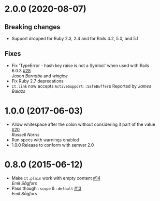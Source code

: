 # 2.0.0 (2020-08-07)

## Breaking changes

* Support dropped for Ruby 2.3, 2.4 and for Rails 4.2, 5.0, and 5.1

## Fixes

* Fix 'TypeError - hash key raise is not a Symbol' when used with Rails 6.0.3 [#28](https://github.com/iGEL/it/pull/28)  
  *Jason Barnabe* and *wingice*
* Fix Ruby 2.7 deprecations
* `It.link` now accepts `ActiveSupport::SafeBuffer`s
  Reported by *James Balazs*

# 1.0.0 (2017-06-03)

* Allow whitespace after the colon without considering it part of the value [#20](https://github.com/iGEL/it/pull/20)  
  *Russell Norris*
* Run specs with warnings enabled
* 1.0.0 Release to conform with semver 2.0

# 0.8.0 (2015-06-12)

* Make `It.plain` work with empty content [#14](https://github.com/iGEL/it/pull/14)  
  *Emil Sågfors*
* Pass though `:scope` & `:default` [#13](https://github.com/iGEL/it/pull/13)  
  *Emil Sågfors*

